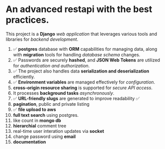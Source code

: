 # An advanced restapi with the best practices.

This project is a **Django** _web application_ that leverages various tools and libraries for _backend development_.
1. ✅ **postgres** database with **ORM** capabilities for managing data, along with **migration** tools for handling _database schema_ changes. 
2. ✅ Passwords are securely **hashed**, and **JSON Web Tokens** are utilized for _authentication and authorization_. 
3. ✅ The project also handles data **serialization and deserialization** efficiently.
4. ✅ **Environment variables** are managed effectively for _configuration_. 
5. **cross-origin resource sharing** is supported for _secure API access_.
6. It processes **background tasks** _asynchronously_. 
7. ✅ **URL-friendly slugs** are generated to improve readability ✅
8. **pagination**, public and private listing
9. ✅ **file upload to aws** 
10. **full text search** using postgres.
11. like count in **mongo db**
12. **hierarchial** comment tree
13. real-time user interation updates via **socket**
14. change password using **email**
15. **documentation**
